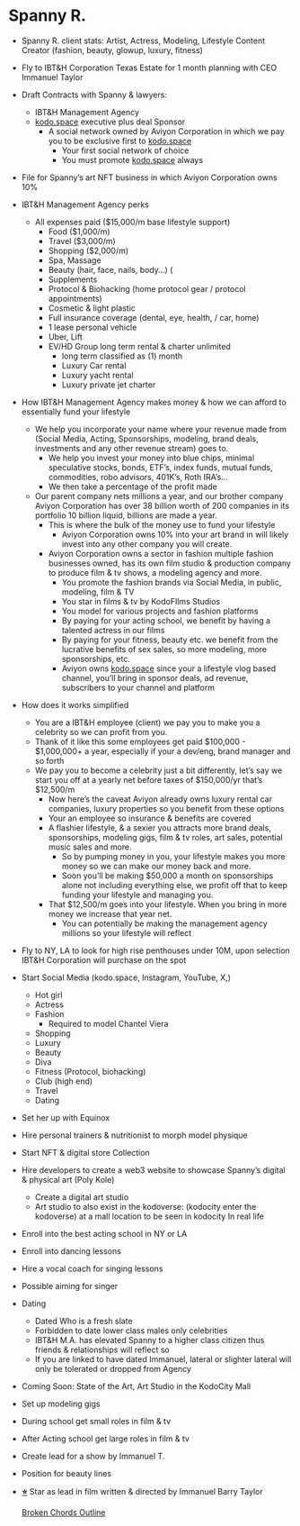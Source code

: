 # Spanny R.

- Spanny R. client  stats: Artist, Actress, Modeling, Lifestyle Content Creator (fashion, beauty, glowup, luxury, fitness)
- Fly to IBT&H Corporation Texas Estate for 1 month planning with CEO Immanuel Taylor
- Draft Contracts with Spanny & lawyers:
    - IBT&H Management Agency
    - [kodo.space](http://kodo.space) executive plus deal Sponsor
        - A social network owned by Aviyon Corporation in which we pay you to be exclusive first to [kodo.space](http://kodo.space)
            - Your first social network of choice
            - You must promote [kodo.space](http://kodo.space) always
- File for Spanny’s art NFT business in which Aviyon Corporation owns 10%
- IBT&H Management Agency perks
    - All expenses paid ($15,000/m base lifestyle support)
        - Food ($1,000/m)
        - Travel ($3,000/m)
        - Shopping ($2,000/m)
        - Spa, Massage
        - Beauty (hair, face, nails, body…) (
        - Supplements
        - Protocol & Biohacking (home protocol gear / protocol appointments)
        - Cosmetic & light plastic
        - Full insurance coverage (dental, eye, health, / car, home)
        - 1 lease personal vehicle
        - Uber, Lift
        - EV/HD Group long term rental & charter unlimited
            - long term classified as (1) month
            - Luxury Car rental
            - Luxury yacht rental
            - Luxury private jet charter
- How IBT&H Management Agency makes money & how we can afford to essentially fund your lifestyle
    - We help you incorporate your name where your revenue made from (Social Media, Acting, Sponsorships, modeling, brand deals, investments and any other revenue stream) goes to.
        - We help you invest your money into blue chips, minimal speculative stocks, bonds, ETF’s, index funds, mutual funds, commodities, robo advisors, 401K’s, Roth IRA’s…
        - We then take a percentage of the profit made
    - Our parent company nets millions a year, and our brother company Aviyon Corporation has over 38 billion worth of 200 companies in its portfolio 10 billion liquid, billions are made a year.
        - This is where the bulk of the money use to fund your lifestyle
            - Aviyon Corporation owns 10% into your art brand in will likely invest into any other company you will create.
        - Aviyon Corporation owns a sector in fashion multiple fashion businesses owned, has its own film studio & production company to produce film & tv shows, a modeling agency and more.
            - You promote the fashion brands via Social Media, in public, modeling, film & TV
            - You star in films & tv by KodoFIlms Studios
            - You model for various projects and fashion platforms
            - By paying for your acting school, we benefit by having a talented actress in our films
            - By paying for your fitness, beauty etc. we benefit from the lucrative benefits of sex sales, so more modeling, more sponsorships, etc.
            - Aviyon owns [kodo.space](http://kodo.space) since your a lifestyle vlog based channel, you’ll bring in sponsor deals, ad revenue, subscribers to your channel and platform
- How does it works simplified
    - You are a IBT&H employee (client) we pay you to make you a celebrity so we can profit from you.
    - Thank of it like this some employees get paid $100,000 - $1,000,000+ a year, especially if your a dev/eng, brand manager and so forth
    - We pay you to become a celebrity just a bit differently, let’s say we start you off at a yearly net before taxes of $150,000/yr that’s $12,500/m
        - Now here’s the caveat Aviyon already owns luxury rental car companies, luxury properties so you benefit from these options
        - Your an employee so insurance & benefits are covered
        - A flashier lifestyle, & a sexier you attracts more brand deals, sponsorships, modeling gigs, film & tv roles, art sales, potential music sales and more.
            - So by pumping money in you, your lifestyle makes you more money so we can make our money back and more.
            - Soon you’ll be making $50,000 a month on sponsorships alone not including everything else, we profit off that to keep funding your lifestyle and managing you.
        - That $12,500/m goes into your lifestyle. When you bring in more money we increase that year net.
            - You can potentially be making the management agency millions so your lifestyle will reflect
- Fly to NY, LA to look for high rise penthouses under 10M, upon selection IBT&H Corporation will purchase on the spot
- Start Social Media (kodo.space, Instagram, YouTube, X,)
    - Hot girl
    - Actress
    - Fashion
        - Required to model Chantel Viera
    - Shopping
    - Luxury
    - Beauty
    - Diva
    - Fitness (Protocol, biohacking)
    - Club (high end)
    - Travel
    - Dating
- Set her up with Equinox
- Hire personal trainers & nutritionist to morph model physique
- Start NFT & digital store Collection
- Hire developers to create a web3 website to showcase Spanny’s digital & physical art (Poly Kole)
    - Create a digital art studio
    - Art studio to also exist in the kodoverse: (kodocity enter the kodoverse) at a mall location to be seen in kodocity In real life
- Enroll into the best acting school in NY or LA
- Enroll into dancing lessons
- Hire a vocal coach for singing lessons
- Possible aiming for singer
- Dating
    - Dated Who is a fresh slate
    - Forbidden to date lower class males only celebrities
    - IBT&H M.A. has elevated Spanny to a higher class citizen thus friends & relationships will reflect so
    - If you are linked to have dated Immanuel, lateral or slighter lateral will only be tolerated or dropped from Agency
- Coming Soon: State of the Art, Art Studio in the KodoCity Mall
- Set up modeling gigs
- During school get small roles in film & tv
- After Acting school get large roles in film & tv
- Create lead for a show by Immanuel T.
- Position for beauty lines
- [**⭐**](https://emojipedia.org/star) Star as lead in film written & directed by Immanuel Barry Taylor
    
    [Broken Chords Outline](Spanny%20R%2013ae5e0bee6e800a82dde6981428fecf/Broken%20Chords%20Outline%20146e5e0bee6e80d3a4b1d0f7fa3f316d.md)